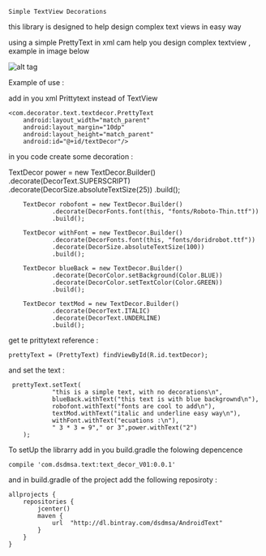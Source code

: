     Simple TextView Decorations

this library is designed to help design complex text views in easy way

using a simple PrettyText in xml cam help you design complex textview , example in image below

![alt tag](https://lh3.googleusercontent.com/OGU6TcnkCXf2wXam7yhxgOTXITUoK17wV02CHHlogn6gJ_WbOSvjJd984eIsZwtMFSt22liVOdemIq2hi2YL7dJ1xmoo4BrKyYzCCDTy_eD9CXAQZ0EKPNpKUBAy6to_MQmRlNaJOfTnLMSzwe-EIe8ZYlYY1wkmtEclp9kccn2ssOtjsvz2CxmjgzXrGqg5OW6T7NQHDTK_mbz59Vot5Tu6YP1cTrpbQcADY-kdk9xUgmIYRClLuXNp4XH46M2zk2opoV-WsVUG9cfl1QEtYaSlNS1hCIM5gcUWHafPIZ2Hy8dxQtT23Yg3vYrivgLN8KI-n8FKJDcKLUYUxFcXIpYJC14w4TwrT39NGmL7gNUobTi5KvmzLEDv7n76cMGprx5IT79UFOPFo8LIl_Vl4Ch3W16IiJh-NlERxVO5UCYL6Y53S4loTppeuxj3G30kfKCz7Ypwa0gYVFp8s1SMCV5lhHrZhE6PtMF_DvgoSoWhpU8lxL-k_ZcOnESCBUNqn83uVoul3pHDhKxpZv28lcwAp4w3bP2pk1nRWdq79Iw5FPZhQLozUnOMB_rpYBcbkVJDlNrn60CNM4-zGgpLHvDTKci8eFw=w533-h946-no)

Example of use :

add in you xml Prittytext instead of TextView

    <com.decorator.text.textdecor.PrettyText
        android:layout_width="match_parent"
        android:layout_margin="10dp"
        android:layout_height="match_parent"
        android:id="@+id/textDecor"/>

in you code create some decoration :

 TextDecor power = new TextDecor.Builder()
                .decorate(DecorText.SUPERSCRIPT)
                .decorate(DecorSize.absoluteTextSize(25))
                .build();

        TextDecor robofont = new TextDecor.Builder()
                .decorate(DecorFonts.font(this, "fonts/Roboto-Thin.ttf"))
                .build();

        TextDecor withFont = new TextDecor.Builder()
                .decorate(DecorFonts.font(this, "fonts/doridrobot.ttf"))
                .decorate(DecorSize.absoluteTextSize(100))
                .build();

        TextDecor blueBack = new TextDecor.Builder()
                .decorate(DecorColor.setBackground(Color.BLUE))
                .decorate(DecorColor.setTextColor(Color.GREEN))
                .build();

        TextDecor textMod = new TextDecor.Builder()
                .decorate(DecorText.ITALIC)
                .decorate(DecorText.UNDERLINE)
                .build();

get te prittytext reference :
    
    prettyText = (PrettyText) findViewById(R.id.textDecor);


and set the text : 

     prettyText.setText(
                "this is a simple text, with no decorations\n",
                blueBack.withText("this text is with blue backgrownd\n"),
                robofont.withText("fonts are cool to add\n"),
                textMod.withText("italic and underline easy way\n"),
                withFont.withText("ecuations :\n"),
                " 3 * 3 = 9"," or 3",power.withText("2")
        );


To setUp the librarry add in you build.gradle the folowing depencence

    compile 'com.dsdmsa.text:text_decor_V01:0.0.1'

and in build.gradle of the project add the following reposiroty :

    allprojects {
        repositories {
            jcenter()
            maven {
                url  "http://dl.bintray.com/dsdmsa/AndroidText"
            }
        }
    }






